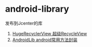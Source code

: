 # android-library

发布到Jcenter的库

1. [HugeRecyclerView 超级RecycleView](http://vivianking6855.github.io/2017/09/29/RecyclerView-Advance-1/)
2. [AndroidLib android常用方法封装](https://github.com/vivianking6855/android-library/tree/master/AndroidLib/doc)